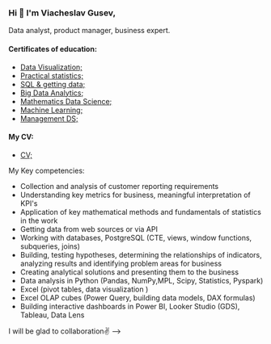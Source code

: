 ### Hi 👋 I'm Viacheslav Gusev,
Data analyst, product manager, business expert.

#### Certificates of education:
- [Data Visualization;](https://github.com/VyacheslavGusev/VyacheslavGusev/blob/main/Certificates%20of%20training/certificate%20data%20visualization.pdf)
- [Practical statistics;](https://github.com/VyacheslavGusev/VyacheslavGusev/blob/main/Certificates%20of%20training/certificate%20practical%20statistics.pdf)
- [SQL & getting data;](https://github.com/VyacheslavGusev/VyacheslavGusev/blob/main/Certificates%20of%20training/certificate%20SQL.pdf)
- [Big Data Analytics;](https://github.com/VyacheslavGusev/VyacheslavGusev/blob/main/Certificates%20of%20training/certificate%20big%20data%20analytics.pdf)
- [Mathematics Data Science;](https://github.com/VyacheslavGusev/VyacheslavGusev/blob/main/Certificates%20of%20training/certificate%20Mathematics%20Data%20Science.pdf)
- [Machine Learning;](https://github.com/VyacheslavGusev/VyacheslavGusev/blob/main/Certificates%20of%20training/certificate%20ML.pdf)
- [Management DS;](https://github.com/VyacheslavGusev/VyacheslavGusev/blob/main/Certificates%20of%20training/managment%20DS.pdf)
#### My CV:
- [CV;](https://github.com/VyacheslavGusev/VyacheslavGusev/blob/main/CV_Data_Scientist.pdf)

My Key competencies:
- Collection and analysis of customer reporting requirements
- Understanding key metrics for business, meaningful interpretation of KPI's 
- Application of key mathematical methods and fundamentals of statistics in the work
- Getting data from web sources or via API
- Working with databases, PostgreSQL (CTE, views, window functions, subqueries, joins)
- Building, testing hypotheses, determining the relationships of indicators, analyzing results and identifying problem areas for business
- Creating analytical solutions and presenting them to the business
- Data analysis in Python (Pandas, NumPy,MPL, Scipy, Statistics, Pyspark)
- Excel (pivot tables, data visualization )
- Excel OLAP cubes (Power Query, building data models, DAX formulas)
- Building interactive dashboards in Power BI, Looker Studio (GDS), Tableau, Data Lens

I will be glad to collaboration✌️
-->
